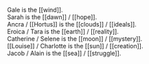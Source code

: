 Gale is the [[wind]].  
Sarah is the [[dawn]] / [[hope]].  
Ancra / [[Hortus]] is the [[clouds]] / [[ideals]].  
Eroica / Tara is the [[earth]] / [[reality]].  
Catherine / Selene is the [[moon]] / [[mystery]].  
[[Louise]] / Charlotte is the [[sun]] / [[creation]].  
Jacob / Alain is the [[sea]] / [[struggle]].


